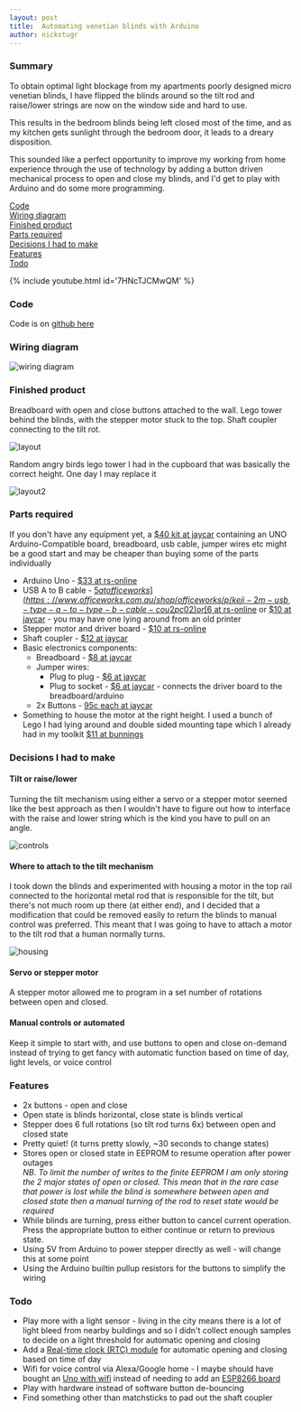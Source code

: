 ```yaml
---
layout: post
title:  Automating venetian blinds with Arduino
author: nickstugr
---
```


### Summary

To obtain optimal light blockage from my apartments poorly designed micro venetian blinds, I have flipped the blinds around so the tilt rod and raise/lower strings are now on the window side and hard to use.

This results in the bedroom blinds being left closed most of the time, and as my kitchen gets sunlight through the bedroom door, it leads to a dreary disposition.

This sounded like a perfect opportunity to improve my working from home experience through the use of technology by adding a button driven mechanical process to open and close my blinds, and I'd get to play with Arduino and do some more programming.

[Code](#code)  
[Wiring diagram](#wiring-diagram)  
[Finished product](#finished-product)  
[Parts required](#parts-required)  
[Decisions I had to make](#decisions-i-had-to-make)  
[Features](#features)  
[Todo](#todo)

{% include youtube.html id='7HNcTJCMwQM' %}

### Code

Code is on [github here](https://github.com/Stugr/blinds-automation)

### Wiring diagram

![wiring diagram](/assets/posts/blinds/schematic.png "wiring diagram")

### Finished product

Breadboard with open and close buttons attached to the wall. Lego tower behind the blinds, with the stepper motor stuck to the top. Shaft coupler connecting to the tilt rot.

![layout](/assets/posts/blinds/layout.jpg "layout")

Random angry birds lego tower I had in the cupboard that was basically the correct height. One day I may replace it

![layout2](/assets/posts/blinds/layout2.jpg)

### Parts required

If you don't have any equipment yet, a [$40 kit at jaycar](https://www.jaycar.com.au/duinotech-arduino-starter-kit/p/XC3902) containing an UNO Arduino-Compatible board, breadboard, usb cable, jumper wires etc might be a good start and may be cheaper than buying some of the parts individually

- Arduino Uno - [$33 at rs-online](https://au.rs-online.com/web/p/processor-microcontroller-development-kits/7697409/)
- USB A to B cable - [$5 at officeworks](https://www.officeworks.com.au/shop/officeworks/p/keji-2m-usb-type-a-to-type-b-cable-cou2pc02) or [$6 at rs-online](https://au.rs-online.com/web/p/usb-cables/8158450) or [$10 at jaycar](https://www.jaycar.com.au/usb-2-0-a-to-b-cable-1-8m/p/WC7700) - you may have one lying around from an old printer
- Stepper motor and driver board - [$10 at rs-online](https://au.rs-online.com/web/p/motor-control-development-kits/1845109)
- Shaft coupler - [$12 at jaycar](https://www.jaycar.com.au/solid-shaft-couplers-female-type-i/p/YG2600)
- Basic electronics components:
    - Breadboard - [$8 at jaycar](https://www.jaycar.com.au/arduino-compatible-breadboard-with-400-tie-points/p/PB8820)
    - Jumper wires:
        - Plug to plug - [$6 at jaycar](https://www.jaycar.com.au/150mm-plug-to-plug-jumper-leads-40-piece/p/WC6024)
        - Plug to socket - [$6 at jaycar](https://www.jaycar.com.au/150mm-plug-to-socket-jumper-leads-40-pieces/p/WC6028) - connects the driver board to the breadboard/arduino
    - 2x Buttons - [95c each at jaycar](https://www.jaycar.com.au/1-4mm-spst-micro-tactile-switch/p/SP0601)
- Something to house the motor at the right height. I used a bunch of Lego I had lying around and double sided mounting tape which I already had in my toolkit [$11 at bunnings](https://www.bunnings.com.au/scotch-2-5cm-x-1-5m-extreme-double-sided-mounting-tape_p3961938)

### Decisions I had to make

#### Tilt or raise/lower

Turning the tilt mechanism using either a servo or a stepper motor seemed like the best approach as then I wouldn't have to figure out how to interface with the raise and lower string which is the kind you have to pull on an angle.

![controls](/assets/posts/blinds/controls.jpg "controls")

#### Where to attach to the tilt mechanism

I took down the blinds and experimented with housing a motor in the top rail connected to the horizontal metal rod that is responsible for the tilt, but there's not much room up there (at either end), and I decided that a modification that could be removed easily to return the blinds to manual control was preferred. This meant that I was going to have to attach a motor to the tilt rod that a human normally turns.

![housing](/assets/posts/blinds/housing.jpg "housing")

#### Servo or stepper motor

A stepper motor allowed me to program in a set number of rotations between open and closed.

#### Manual controls or automated

Keep it simple to start with, and use buttons to open and close on-demand instead of trying to get fancy with automatic function based on time of day, light levels, or voice control

### Features

- 2x buttons - open and close
- Open state is blinds horizontal, close state is blinds vertical
- Stepper does 6 full rotations (so tilt rod turns 6x) between open and closed state
- Pretty quiet! (it turns pretty slowly, ~30 seconds to change states)
- Stores open or closed state in EEPROM to resume operation after power outages  
    _NB. To limit the number of writes to the finite EEPROM I am only storing the 2 major states of open or closed. This mean that in the rare case that power is lost while the blind is somewhere between open and closed state then a manual turning of the rod to reset state would be required_
- While blinds are turning, press either button to cancel current operation. Press the appropriate button to either continue or return to previous state.
- Using 5V from Arduino to power stepper directly as well - will change this at some point
- Using the Arduino builtin pullup resistors for the buttons to simplify the wiring

### Todo
- Play more with a light sensor - living in the city means there is a lot of light bleed from nearby buildings and so I didn't collect enough samples to decide on a light threshold for automatic opening and closing
- Add a [Real-time clock (RTC) module](https://www.jaycar.com.au/arduino-compatible-real-time-clock-module/p/XC4450) for automatic opening and closing based on time of day
- Wifi for voice control via Alexa/Google home - I maybe should have bought an [Uno with wifi](https://www.jaycar.com.au/uno-with-wi-fi/p/XC4411) instead of needing to add an [ESP8266 board](https://www.jaycar.com.au/wifi-mini-esp8266-main-board/p/XC3802)
- Play with hardware instead of software button de-bouncing
- Find something other than matchsticks to pad out the shaft coupler


